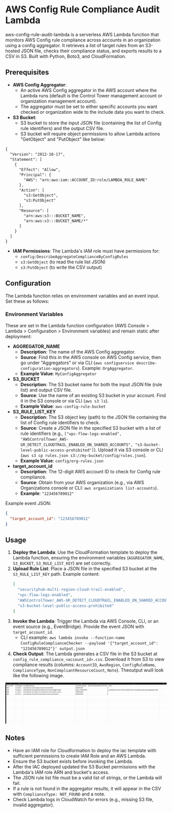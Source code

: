 # AWS Config Rule Compliance Audit Lambda

aws-config-rule-audit-lambda is a serverless AWS Lambda function that monitors AWS Config rule compliance across accounts in an organization using a config aggregator. It retrieves a list of target rules from an S3-hosted JSON file, checks their compliance status, and exports results to a CSV in S3. Built with Python, Boto3, and CloudFormation.

## Prerequisites

- **AWS Config Aggregator**: 
    - An active AWS Config aggregator in the AWS account where the Lambda runs (default is the Control Tower management account or organization management account).
    - The aggregator must be set to either specific accounts you want checked or organization wide to the include data you want to check.
- **S3 Bucket**: 
    - S3 bucket to store the input JSON file (containing the list of Config rule identifiers) and the output CSV file.
    - S3 bucket will require object permissions to allow Lambda actions "GetObject" and "PutObject" like below:

```
{
  "Version": "2012-10-17",
  "Statement": [
    {
      "Effect": "Allow",
      "Principal": {
        "AWS": "arn:aws:iam::ACCOUNT_ID:role/LAMBDA_ROLE_NAME"
      },
      "Action": [
        "s3:GetObject",
        "s3:PutObject"
      ],
      "Resource": [
        "arn:aws:s3:::BUCKET_NAME",
        "arn:aws:s3:::BUCKET_NAME/*"
      ]
    }
  ]
}
```

- **IAM Permissions**: The Lambda's IAM role must have permissions for:
  - `config:DescribeAggregateComplianceByConfigRules`
  - `s3:GetObject` (to read the rule list JSON)
  - `s3:PutObject` (to write the CSV output)

## Configuration

The Lambda function relies on environment variables and an event input. Set these as follows:

### Environment Variables
These are set in the Lambda function configuration (AWS Console > Lambda > Configuration > Environment variables) and remain static after deployment:

- **AGGREGATOR_NAME**
  - **Description**: The name of the AWS Config aggregator.
  - **Source**: Find this in the AWS console on AWS Config service, then go under "Aggregators" or via CLI (`aws configservice describe-configuration-aggregators`). Example: `OrgAggregator`.
  - **Example Value**: `MyConfigAggregator`
- **S3_BUCKET**
  - **Description**: The S3 bucket name for both the input JSON file (rule list) and output CSV file.
  - **Source**: Use the name of an existing S3 bucket in your account. Find it in the S3 console or via CLI (`aws s3 ls`).
  - **Example Value**: `aws-config-rule-bucket`
- **S3_RULE_LIST_KEY**
  - **Description**: The S3 object key (path) to the JSON file containing the list of Config rule identifiers to check.
  - **Source**: Create a JSON file in the specified S3 bucket with a list of rule identifiers (e.g., `["vpc-flow-logs-enabled", "AWSControlTower_AWS-GR_DETECT_CLOUDTRAIL_ENABLED_ON_SHARED_ACCOUNTS", "s3-bucket-level-public-access-prohibited"]`). Upload it via S3 console or CLI (`aws s3 cp rules.json s3://my-bucket/config/rules.json`).
  - **Example Value**: `config/org-rules.json`
- **target_account_id**
  - **Description**: The 12-digit AWS account ID to check for Config rule compliance.
  - **Source**: Obtain from your AWS organization (e.g., via AWS Organizations console or CLI: `aws organizations list-accounts`).
  - **Example**: `"123456789012"`

Example event JSON:
```json
{
  "target_account_id": "123456789012"
}
```

## Usage

1. **Deploy the Lambda**: Use the CloudFormation template to deploy the Lambda function, ensuring the environment variables (`AGGREGATOR_NAME`, `S3_BUCKET`, `S3_RULE_LIST_KEY`) are set correctly.
2. **Upload Rule List**: Place a JSON file in the specified S3 bucket at the `S3_RULE_LIST_KEY` path. Example content:
   ```json
   [
     "securityhub-multi-region-cloud-trail-enabled",
     "vpc-flow-logs-enabled",
     "AWSControlTower_AWS-GR_DETECT_CLOUDTRAIL_ENABLED_ON_SHARED_ACCOUNTS",
     "s3-bucket-level-public-access-prohibited"
   ]
   ```
3. **Invoke the Lambda**: Trigger the Lambda via AWS Console, CLI, or an event source (e.g., EventBridge). Provide the event JSON with `target_account_id`.
   - CLI example: `aws lambda invoke --function-name ConfigRuleComplianceChecker --payload '{"target_account_id": "123456789012"}' output.json`
4. **Check Output**: The Lambda generates a CSV file in the S3 bucket at `config_rule_compliance_<account_id>.csv`. Download it from S3 to view compliance results (columns: `AccountID`, `AwsRegion`, `ConfigRuleName`, `ComplianceType`, `NonCompliantResourceCount`, `Note`). Theoutput wuill look like the following image.

![My Image](./references/excel-audit-results.jpg)

## Notes
- Have an IAM role for Cloudformation to deploy the iac template with sufficient permissions to create IAM Role and an AWS Lambda.
- Ensure the S3 bucket exists before invoking the Lambda.
- After the IAC deployed updated the S3 Bucket permissions with the Lambda's IAM role ARN and bucket's access.
- The JSON rule list file must be a valid list of strings, or the Lambda will fail.
- If a rule is not found in the aggregator results, it will appear in the CSV with `ComplianceType: NOT_FOUND` and a note.
- Check Lambda logs in CloudWatch for errors (e.g., missing S3 file, invalid aggregator).